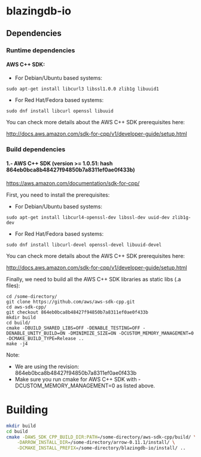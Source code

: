 # blazingdb-io 

## Dependencies

### Runtime dependencies

#### AWS C++ SDK:

- For Debian/Ubuntu based systems:

```shell-script
sudo apt-get install libcurl3 libssl1.0.0 zlib1g libuuid1
```

- For Red Hat/Fedora based systems:

```shell-script
sudo dnf install libcurl openssl libuuid
```

You can check more details about the AWS C++ SDK prerequisites here:

http://docs.aws.amazon.com/sdk-for-cpp/v1/developer-guide/setup.html


### Build dependencies

#### 1.- AWS C++ SDK (version >= 1.0.51: hash 864eb0bca8b48427f94850b7a8311ef0ae0f433b)
https://aws.amazon.com/documentation/sdk-for-cpp/

First, you need to install the prerequisites:

- For Debian/Ubuntu based systems:

```shell-script
sudo apt-get install libcurl4-openssl-dev libssl-dev uuid-dev zlib1g-dev
```

- For Red Hat/Fedora based systems:

```shell-script
sudo dnf install libcurl-devel openssl-devel libuuid-devel
```

You can check more details about the AWS C++ SDK prerequisites here:

http://docs.aws.amazon.com/sdk-for-cpp/v1/developer-guide/setup.html

Finally, we need to build all the AWS C++ SDK libraries as static libs (.a files):

```shell-script
cd /some-directory/
git clone https://github.com/aws/aws-sdk-cpp.git
cd aws-sdk-cpp/
git checkout 864eb0bca8b48427f94850b7a8311ef0ae0f433b
mkdir build
cd build/
cmake -DBUILD_SHARED_LIBS=OFF -DENABLE_TESTING=OFF -DENABLE_UNITY_BUILD=ON -DMINIMIZE_SIZE=ON -DCUSTOM_MEMORY_MANAGEMENT=0 -DCMAKE_BUILD_TYPE=Release ..
make -j4
```

Note: 
- We are using the revision: 864eb0bca8b48427f94850b7a8311ef0ae0f433b
- Make sure you run cmake for AWS C++ SDK with -DCUSTOM_MEMORY_MANAGEMENT=0 as listed above.
 

# Building

```bash
mkdir build
cd build
cmake -DAWS_SDK_CPP_BUILD_DIR:PATH=/some-directory/aws-sdk-cpp/build/ \
    -DARROW_INSTALL_DIR=/some-directory/arrow-0.11.1/install/ \
    -DCMAKE_INSTALL_PREFIX=/some-directory/blazingdb-io/install/ .. 
```
